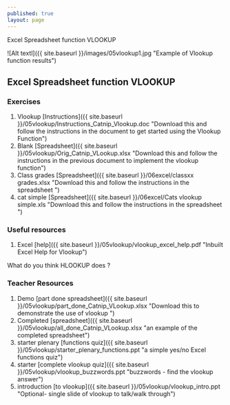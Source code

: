 ```yaml
---
published: true
layout: page
---
```

Excel Spreadsheet function VLOOKUP


![Alt textl]({{ site.baseurl }}/images/05vlookup1.jpg "Example of Vlookup function results")


## Excel Spreadsheet function VLOOKUP

### Exercises

1. Vlookup [Instructions]({{ site.baseurl }}/05vlookup/Instructions_Catnip_Vlookup.doc "Download this and follow the instructions in the document to get started using the Vlookup Function")
2. Blank [Spreadsheet]({{ site.baseurl }}/05vlookup/Orig_Catnip_VLookup.xlsx "Download this and follow the instructions in the previous document to implement the vlookup function")
2. Class grades [Spreadsheet]({{ site.baseurl }}/06excel/classxx grades.xlsx "Download this and follow the instructions in the spreadsheet ")
2. cat simple [Spreadsheet]({{ site.baseurl }}/06excel/Cats vlookup simple.xls "Download this and follow the instructions in the spreadsheet ")

### Useful resources
1. Excel [help]({{ site.baseurl }}/05vlookup/vlookup_excel_help.pdf "Inbuilt Excel Help for Vlookup")

What do you think HLOOKUP does ?


### Teacher Resources

1. Demo [part done spreadsheet]({{ site.baseurl }}/05vlookup/part_done_Catnip_VLookup.xlsx "Download this to demonstrate the use of vlookup ")
2. Completed [spreadsheet]({{ site.baseurl }}/05vlookup/all_done_Catnip_VLookup.xlsx "an example of the completed spreadsheet")
3. starter plenary [functions quiz]({{ site.baseurl }}/05vlookup/starter_plenary_functions.ppt "a simple yes/no Excel functions quiz")
3. starter [complete vlookup quiz]({{ site.baseurl }}/05vlookup/vlookup_buzzwords.ppt "buzzwords - find the vlookup answer")
3. introduction [to vlookup]({{ site.baseurl }}/05vlookup/vlookup_intro.ppt "Optional- single slide of vlookup to talk/walk through")





